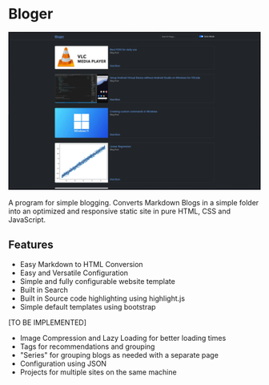 # Bloger

![Blog Image](./bloger.png)

A program for simple blogging.
Converts Markdown Blogs in a simple folder into an optimized and responsive static site in pure HTML, CSS and JavaScript.

## Features

- Easy Markdown to HTML Conversion
- Easy and Versatile Configuration
- Simple and fully configurable website template
- Built in Search
- Built in Source code highlighting using highlight.js
- Simple default templates using bootstrap

[TO BE IMPLEMENTED]

- Image Compression and Lazy Loading for better loading times
- Tags for recommendations and grouping
- "Series" for grouping blogs as needed with a separate page
- Configuration using JSON
- Projects for multiple sites on the same machine
